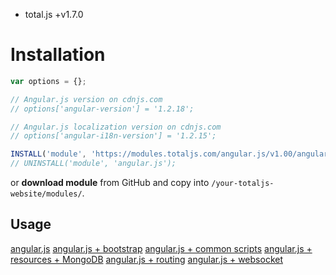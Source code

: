 - total.js +v1.7.0

# Installation

```js
var options = {};

// Angular.js version on cdnjs.com
// options['angular-version'] = '1.2.18';

// Angular.js localization version on cdnjs.com
// options['angular-i18n-version'] = '1.2.15';

INSTALL('module', 'https://modules.totaljs.com/angular.js/v1.00/angular.js', options);
// UNINSTALL('module', 'angular.js');
```

or __download module__ from GitHub and copy into `/your-totaljs-website/modules/`.

## Usage

[angular.js](https://github.com/totaljs/examples/tree/master/angularjs)
[angular.js + bootstrap](https://github.com/totaljs/examples/tree/master/angularjs-bootstrap)
[angular.js + common scripts](https://github.com/totaljs/examples/tree/master/angularjs-common)
[angular.js + resources + MongoDB](https://github.com/totaljs/examples/tree/master/angularjs-mongodb-rest-resources)
[angular.js + routing](https://github.com/totaljs/examples/tree/master/angularjs-routing)
[angular.js + websocket](https://github.com/totaljs/examples/tree/master/angularjs-websocket)
